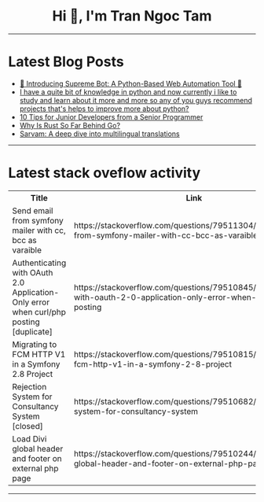<h1 align="center">Hi 👋, I'm Tran Ngoc Tam</h1>

---

# Latest Blog Posts 
<!-- BLOG-POST-LIST:START -->
- [🚀 Introducing Supreme Bot: A Python-Based Web Automation Tool 🛒](https://dev.to/francio/introducing-supreme-bot-a-python-based-web-automation-tool-4i43)
- [I have a quite bit of knowledge in python and now currently i like to study and learn about it more and more so any of you guys recommend projects that&#39;s helps to improve more about python?](https://dev.to/arun04hack/i-have-a-quite-bit-of-knowledge-in-python-and-now-currently-i-like-to-study-and-learn-about-it-more-kl3)
- [10 Tips for Junior Developers from a Senior Programmer](https://dev.to/coderabbitai/10-tips-for-junior-developers-from-a-senior-programmer-j4o)
- [Why Is Rust So Far Behind Go?](https://dev.to/leapcell/why-is-rust-so-far-behind-go-45cd)
- [Sarvam: A deep dive into multilingual translations](https://dev.to/sarika_kumari_fb86085c224/sarvam-a-deep-dive-into-multilingual-translations-3p6j)
<!-- BLOG-POST-LIST:END -->

---

# Latest stack oveflow activity
<table>
  <tr><th>Title</th><th>Link</th></tr>
  <!-- STACKOVERFLOW:START --><tr><td>Send email from symfony mailer with cc, bcc as varaible</td><td>https://stackoverflow.com/questions/79511304/send-email-from-symfony-mailer-with-cc-bcc-as-varaible</td></tr><tr><td>Authenticating with OAuth 2.0 Application-Only error when curl/php posting [duplicate]</td><td>https://stackoverflow.com/questions/79510845/authenticating-with-oauth-2-0-application-only-error-when-curl-php-posting</td></tr><tr><td>Migrating to FCM HTTP V1 in a Symfony 2.8 Project</td><td>https://stackoverflow.com/questions/79510815/migrating-to-fcm-http-v1-in-a-symfony-2-8-project</td></tr><tr><td>Rejection System for Consultancy System [closed]</td><td>https://stackoverflow.com/questions/79510682/rejection-system-for-consultancy-system</td></tr><tr><td>Load Divi global header and footer on external php page</td><td>https://stackoverflow.com/questions/79510244/load-divi-global-header-and-footer-on-external-php-page</td></tr><!-- STACKOVERFLOW:END -->
</table>

---


